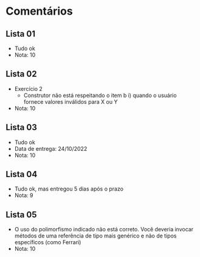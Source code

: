 # Comentários

## Lista 01

- Tudo ok
- Nota: 10


## Lista 02

- Exercício 2
  - Construtor não está respeitando o item b i) quando o usuário fornece valores inválidos para X ou Y
- Nota: 10


## Lista 03

- Tudo ok
- Data de entrega: 24/10/2022
- Nota: 10

## Lista 04

- Tudo ok, mas entregou 5 dias após o prazo
- Nota: 9
    
## Lista 05

- O uso do polimorfismo indicado não está correto. Você deveria invocar métodos de uma referência de tipo mais genérico e não de tipos específicos (como Ferrari)
- Nota: 10

